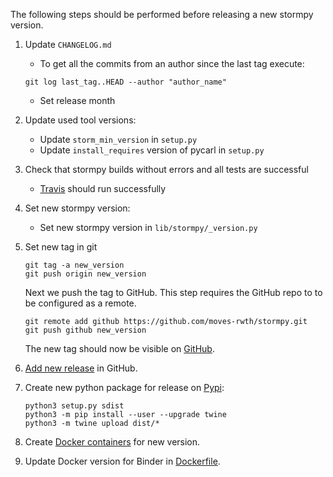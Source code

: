 The following steps should be performed before releasing a new stormpy version.

1. Update `CHANGELOG.md`
   * To get all the commits from an author since the last tag execute:
   ```console
   git log last_tag..HEAD --author "author_name"
   ```
   * Set release month

2. Update used tool versions:
   * Update `storm_min_version` in `setup.py`
   * Update `install_requires` version of pycarl in `setup.py`

3. Check that stormpy builds without errors and all tests are successful
   * [Travis](https://travis-ci.org/moves-rwth/stormpy) should run successfully

4. Set new stormpy version:
   * Set new stormpy version in `lib/stormpy/_version.py`

5. Set new tag in git
   ```console
   git tag -a new_version
   git push origin new_version
   ```
   Next we push the tag to GitHub. This step requires the GitHub repo to to be configured as a remote.
   ```console
   git remote add github https://github.com/moves-rwth/stormpy.git
   git push github new_version
   ```
   The new tag should now be visible on [GitHub](https://github.com/moves-rwth/stormpy/tags).

6. [Add new release](https://github.com/moves-rwth/stormpy/releases/new) in GitHub.

7. Create new python package for release on [Pypi](https://pypi.org/project/stormpy/):
   ```console
   python3 setup.py sdist
   python3 -m pip install --user --upgrade twine
   python3 -m twine upload dist/*
   ```

8. Create [Docker containers](https://hub.docker.com/r/movesrwth/stormpy) for new version.

9. Update Docker version for Binder in [Dockerfile](https://github.com/moves-rwth/stormpy/blob/master/binder/Dockerfile).
